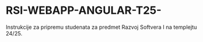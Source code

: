 # RSI-WEBAPP-ANGULAR-T25-
Instrukcije za pripremu studenata za predmet Razvoj Softvera I na templejtu 24/25.
